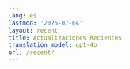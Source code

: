 ```yaml
---
lang: es
lastmod: '2025-07-04'
layout: recent
title: Actualizaciones Recientes
translation_model: gpt-4o
url: /recent/
---
```


<!-- La animación de la serpiente se añadirá a través de la plantilla -->
